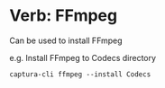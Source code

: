 # Verb: FFmpeg
Can be used to install FFmpeg

e.g. Install FFmpeg to Codecs directory

```
captura-cli ffmpeg --install Codecs
```